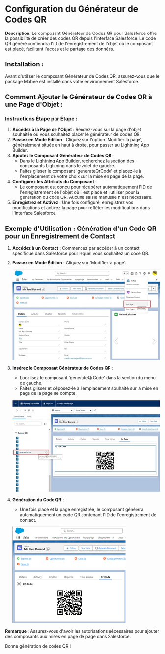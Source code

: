 # Configuration du Générateur de Codes QR

**Description**: Le composant Générateur de Codes QR pour Salesforce offre la possibilité de créer des codes QR depuis l'interface Salesforce. Le code QR généré contiendra l'ID de l'enregistrement de l'objet où le composant est placé, facilitant l'accès et le partage des données.

## Installation :

Avant d'utiliser le composant Générateur de Codes QR, assurez-vous que le package Mobee est installé dans votre environnement Salesforce.

## Comment Ajouter le Générateur de Codes QR à une Page d'Objet :

### Instructions Étape par Étape :

1. **Accédez à la Page de l'Objet** : Rendez-vous sur la page d'objet souhaitée où vous souhaitez placer le générateur de codes QR.
2. **Passez en Mode Édition** : Cliquez sur l'option 'Modifier la page', généralement située en haut à droite, pour passer au Lightning App Builder.
3. **Ajoutez le Composant Générateur de Codes QR** :
   - Dans le Lightning App Builder, recherchez la section des composants Lightning dans le volet de gauche.
   - Faites glisser le composant 'generateQrCode' et placez-le à l'emplacement de votre choix sur la mise en page de la page.
4. **Configurez les Attributs du Composant** :
   - Le composant est conçu pour récupérer automatiquement l'ID de l'enregistrement de l'objet où il est placé et l'utiliser pour la génération du code QR. Aucune saisie manuelle n'est nécessaire.
5. **Enregistrez et Activez** : Une fois configuré, enregistrez vos modifications et activez la page pour refléter les modifications dans l'interface Salesforce.

## Exemple d'Utilisation : Génération d'un Code QR pour un Enregistrement de Contact

1. **Accédez à un Contact** : Commencez par accéder à un contact spécifique dans Salesforce pour lequel vous souhaitez un code QR.
2. **Passez en Mode Édition** : Cliquez sur 'Modifier la page'.

    ![Image d'Exemple](./img/contact_page.jpg)

3. **Insérez le Composant Générateur de Codes QR** :
   - Localisez le composant 'generateQrCode' dans la section du menu de gauche.
   - Faites glisser et déposez-le à l'emplacement souhaité sur la mise en page de la page de compte.

   ![Image d'Exemple](./img/edit_page.jpg)

4. **Génération du Code QR** :
   - Une fois placé et la page enregistrée, le composant générera automatiquement un code QR contenant l'ID de l'enregistrement de contact.

   ![Image d'Exemple](./img/qr_code.png)

**Remarque** : Assurez-vous d'avoir les autorisations nécessaires pour ajouter des composants aux mises en page de page dans Salesforce.

Bonne génération de codes QR !